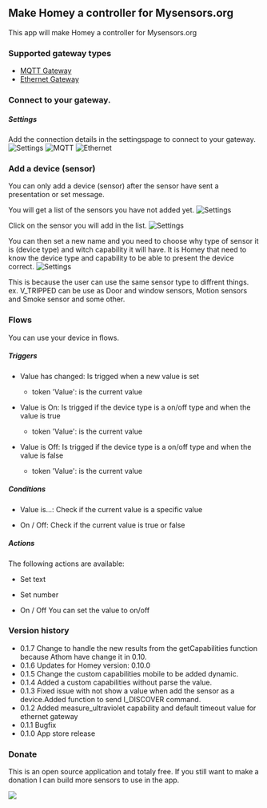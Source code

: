 ## Make Homey a controller for Mysensors.org
This app will make Homey a controller for Mysensors.org

### Supported gateway types
* [MQTT Gateway](https://www.mysensors.org/build/mqtt_gateway)
* [Ethernet Gateway](https://www.mysensors.org/build/ethernet_gateway)

### Connect to your gateway.
##### Settings
Add the connection details in the settingspage to connect to your gateway.
![Settings](http://homey.morewi.se/mysensors/mysensors_app_settings.png)
![MQTT](http://homey.morewi.se/mysensors/mysensors_app_settings_mqtt.png)
![Ethernet](http://homey.morewi.se/mysensors/mysensors_app_settings_ethernet.png)

### Add a device (sensor)
You can only add a device (sensor) after the sensor have sent a presentation or set message.

You will get a list of the sensors you have not added yet.
![Settings](http://homey.morewi.se/mysensors/mysensors_app_adddevice_1.png)

Click on the sensor you will add in the list.
![Settings](http://homey.morewi.se/mysensors/mysensors_app_adddevice_2.png)

You can then set a new name and you need to choose why type of sensor it is (device type) and witch capability it will have.
It is Homey that need to know the device type and capability to be able to present the device correct.
![Settings](http://homey.morewi.se/mysensors/mysensors_app_adddevice_3.png)

This is because the user can use the same sensor type to diffrent things.
ex. V_TRIPPED can be use as Door and window sensors, Motion sensors and Smoke sensor and some other.

### Flows
You can use your device in flows.

##### Triggers
- Value has changed: Is trigged when a new value is set
    - token 'Value': is the current value

- Value is On: Is trigged if the device type is a on/off type and when the value is true
    - token 'Value': is the current value

- Value is Off: Is trigged if the device type is a on/off type and when the value is false
    - token 'Value': is the current value

##### Conditions
- Value is...: Check if the current value is a specific value

- On / Off: Check if the current value is true or false

##### Actions
The following actions are available:
- Set text
    
- Set number
    
- On / Off
    You can set the value to on/off

### Version history
* 0.1.7 Change to handle the new results from the getCapabilities function because Athom have change it in 0.10. 
* 0.1.6 Updates for Homey version: 0.10.0 
* 0.1.5 Change the custom capabilities mobile to be added dynamic.
* 0.1.4 Added a custom capabilities without parse the value.
* 0.1.3 Fixed issue with not show a value when add the sensor as a device.Added function to send I_DISCOVER command.
* 0.1.2 Added measure_ultraviolet capability and default timeout value for ethernet gateway
* 0.1.1 Bugfix
* 0.1.0 App store release

### Donate
This is an open source application and totaly free. 
If you still want to make a donation I can build more sensors to use in the app.

[![](https://www.paypalobjects.com/en_US/i/btn/btn_donateCC_LG.gif)](https://www.paypal.com/cgi-bin/webscr?cmd=_s-xclick&hosted_button_id=CGEGVFND9E532)
